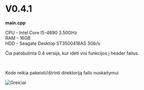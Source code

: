# V0.4.1
**main.cpp** <br/>

CPU - Intel Core I5-4690 3.50GHz <br/>
RAM - 16GB <br/>
HDD - Seagate Desktop ST3500418AS 3Gb/s <br/>

<p>Čia patobulinta 0.4 versija, kur idėti visi funkcijos į header failus.</p></br>
<p>Kode reikia pakeisti/ištrinti direktoriją failo nuskaitymui<p/>

![Greiciai](https://imgur.com/HSMB1WL.png)
